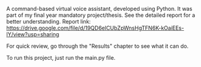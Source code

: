 A command-based virtual voice assistant, developed using Python. It was part of my final year mandatory project/thesis. See the detailed report for a better understanding. 
Report link: https://drive.google.com/file/d/19QD6elCUbZpWnsHgTFN6K-kOaiEEs-lY/view?usp=sharing

For quick review, go through the "Results" chapter to see what it can do.

To run this project, just run the main.py file.
